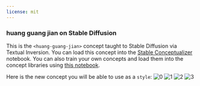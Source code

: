 ```yaml
---
license: mit
---
```

### huang guang jian  on Stable Diffusion
This is the `<huang-guang-jian>` concept taught to Stable Diffusion via Textual Inversion. You can load this concept into the [Stable Conceptualizer](https://colab.research.google.com/github/huggingface/notebooks/blob/main/diffusers/stable_conceptualizer_inference.ipynb) notebook. You can also train your own concepts and load them into the concept libraries using [this notebook](https://colab.research.google.com/github/huggingface/notebooks/blob/main/diffusers/sd_textual_inversion_training.ipynb).

Here is the new concept you will be able to use as a `style`:
![<huang-guang-jian> 0](https://huggingface.co/sd-concepts-library/huang-guang-jian/resolve/main/concept_images/1.jpeg)
![<huang-guang-jian> 1](https://huggingface.co/sd-concepts-library/huang-guang-jian/resolve/main/concept_images/3.jpeg)
![<huang-guang-jian> 2](https://huggingface.co/sd-concepts-library/huang-guang-jian/resolve/main/concept_images/2.jpeg)
![<huang-guang-jian> 3](https://huggingface.co/sd-concepts-library/huang-guang-jian/resolve/main/concept_images/0.jpeg)


